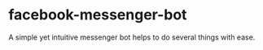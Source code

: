# facebook-messenger-bot
A simple yet intuitive messenger bot helps to do several things with ease.

